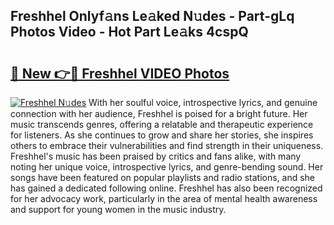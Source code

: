 ## Freshhel Onlyf𝚊ns Le𝚊ked N𝚞des - Part-gLq Photos Video - Hot Part Le𝚊ks 4cspQ

# <h2><a href="http://ac13022.deff.icu/?id=Freshhel">🔗 New 👉🔴 Freshhel VIDEO Photos</a></h2>

[![Freshhel N𝚞des](https://i.imgur.com/rIISA9y.gif)](http://ac13022.deff.icu/?id=Freshhel)
With her soulful voice, introspective lyrics, and genuine connection with her audience, Freshhel is poised for a bright future. Her music transcends genres, offering a relatable and therapeutic experience for listeners. As she continues to grow and share her stories, she inspires others to embrace their vulnerabilities and find strength in their uniqueness. Freshhel's music has been praised by critics and fans alike, with many noting her unique voice, introspective lyrics, and genre-bending sound. Her songs have been featured on popular playlists and radio stations, and she has gained a dedicated following online. Freshhel has also been recognized for her advocacy work, particularly in the area of mental health awareness and support for young women in the music industry.
